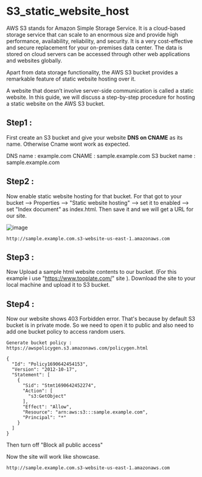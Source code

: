 # S3_static_website_host

AWS S3 stands for Amazon Simple Storage Service. It is a cloud-based storage service that can scale to an enormous size and provide high performance, availability, reliability, and security. It is a very cost-effective and secure replacement for your on-premises data center. The data is stored on cloud servers can be accessed through other web applications and websites globally.

Apart from data storage functionality, the AWS S3 bucket provides a remarkable feature of static website hosting over it.

A website that doesn’t involve server-side communication is called a static website. In this guide, we will discuss a step-by-step procedure for hosting a static website on the AWS S3 bucket.


## Step1 : 
First create an S3 bucket and give your website **DNS on CNAME** as its name. Otherwise Cname wont work as expected.

DNS name : example.com
CNAME : sample.example.com
S3 bucket name : sample.example.com

## Step2 : 
Now enable static website hosting for that bucket. For that got to your bucket --> Properties --> "Static website hosting" --> set it to enabled --> set "Index document" as index.html. Then save it and we will get a URL for our site.

![image](https://github.com/Blesson02/S3_static_website_host/assets/108075329/7fb9532a-ade0-4c7c-b598-a3d77f19f9f4)

`http://sample.example.com.s3-website-us-east-1.amazonaws.com`

## Step3 : 
Now Upload a sample html website contents to our bucket. (For this example i use "https://www.tooplate.com/" site ).
Download the site to your local machine and upload it to S3 bucket.

## Step4 :
Now our website shows 403 Forbidden error. That's because by default S3 bucket is in private mode. So we need to open it to public and also need to add one bucket policy to access random users.

`Generate bucket policy : https://awspolicygen.s3.amazonaws.com/policygen.html`

```
{
  "Id": "Policy1690642454153",
  "Version": "2012-10-17",
  "Statement": [
    {
      "Sid": "Stmt1690642452274",
      "Action": [
        "s3:GetObject"
      ],
      "Effect": "Allow",
      "Resource": "arn:aws:s3:::sample.example.com",
      "Principal": "*"
    }
  ]
}
```

Then turn off "Block all public access"

Now the site will work like showcase.

`http://sample.example.com.s3-website-us-east-1.amazonaws.com`
